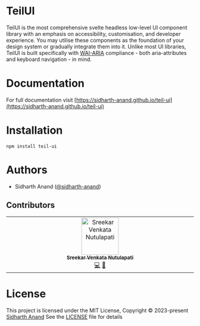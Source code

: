 # TeilUI

TeilUI is the most comprehensive svelte headless low-level UI component library with an emphasis on accessibility, customisation, and developer experience.
You may utilise these components as the foundation of your design system or gradually integrate them into it. 
Unlike most UI libraries, TeilUI is built specifically with [WAI-ARIA](https://www.w3.org/TR/wai-aria-practices/#aria_ex) compliance - both aria-attributes and keyboard navigation - in mind.

# Documentation

For full documentation visit [https://sidharth-anand.github.io/teil-ui](https://sidharth-anand.github.io/teil-ui)

# Installation

```
npm install teil-ui
```

# Authors

- Sidharth Anand ([@sidharth-anand](https://github.com/sidharth-anand))
  
## Contributors

<!-- ALL-CONTRIBUTORS-LIST:START - Do not remove or modify this section -->
<!-- prettier-ignore-start -->
<!-- markdownlint-disable -->
<table>
  <tbody>
    <tr>
      <td align="center" valign="top" width="14.28%"><a href="https://sreekarnutulapati.vercel.app"><img src="https://avatars.githubusercontent.com/u/64355404?v=4?s=100" width="100px;" alt="Sreekar Venkata Nutulapati"/><br /><sub><b>Sreekar Venkata Nutulapati</b></sub></a><br /><a href="https://github.com/sidharth-anand/teil-ui/commits?author=sreekarnv" title="Code">💻</a> <a href="https://github.com/sidharth-anand/teil-ui/commits?author=sreekarnv" title="Documentation">📖</a></td>
    </tr>
  </tbody>
</table>

<!-- markdownlint-restore -->
<!-- prettier-ignore-end -->

<!-- ALL-CONTRIBUTORS-LIST:END -->

# License

This project is licensed under the MIT License, Copyright © 2023-present [Sidharth Anand](https://github.com/sidharth-anand)
See the [LICENSE](LICENSE) file for details